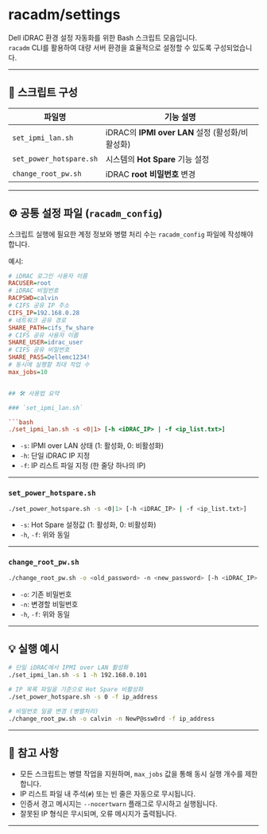 # racadm/settings

Dell iDRAC 환경 설정 자동화를 위한 Bash 스크립트 모음입니다.  
`racadm` CLI를 활용하여 대량 서버 환경을 효율적으로 설정할 수 있도록 구성되었습니다.

---

## 📁 스크립트 구성

| 파일명 | 기능 설명 |
|--------|-----------|
| `set_ipmi_lan.sh` | iDRAC의 **IPMI over LAN** 설정 (활성화/비활성화) |
| `set_power_hotspare.sh` | 시스템의 **Hot Spare** 기능 설정 |
| `change_root_pw.sh` | iDRAC **root 비밀번호** 변경 |

---

## ⚙ 공통 설정 파일 (`racadm_config`)

스크립트 실행에 필요한 계정 정보와 병렬 처리 수는 `racadm_config` 파일에 작성해야 합니다.

예시:
```ini
# iDRAC 로그인 사용자 이름
RACUSER=root
# iDRAC 비밀번호
RACPSWD=calvin
# CIFS 공유 IP 주소
CIFS_IP=192.168.0.28
# 네트워크 공유 경로
SHARE_PATH=cifs_fw_share
# CIFS 공유 사용자 이름
SHARE_USER=idrac_user
# CIFS 공유 비밀번호
SHARE_PASS=Dellemc1234!
# 동시에 실행할 최대 작업 수
max_jobs=10


## 🛠 사용법 요약

### `set_ipmi_lan.sh`

```bash
./set_ipmi_lan.sh -s <0|1> [-h <iDRAC_IP> | -f <ip_list.txt>]
```

- `-s`: IPMI over LAN 상태 (1: 활성화, 0: 비활성화)
- `-h`: 단일 iDRAC IP 지정
- `-f`: IP 리스트 파일 지정 (한 줄당 하나의 IP)

---

### `set_power_hotspare.sh`

```bash
./set_power_hotspare.sh -s <0|1> [-h <iDRAC_IP> | -f <ip_list.txt>]
```

- `-s`: Hot Spare 설정값 (1: 활성화, 0: 비활성화)
- `-h`, `-f`: 위와 동일

---

### `change_root_pw.sh`

```bash
./change_root_pw.sh -o <old_password> -n <new_password> [-h <iDRAC_IP> | -f <ip_list.txt>]
```

- `-o`: 기존 비밀번호
- `-n`: 변경할 비밀번호
- `-h`, `-f`: 위와 동일

---

## 💡 실행 예시

```bash
# 단일 iDRAC에서 IPMI over LAN 활성화
./set_ipmi_lan.sh -s 1 -h 192.168.0.101

# IP 목록 파일을 기준으로 Hot Spare 비활성화
./set_power_hotspare.sh -s 0 -f ip_address

# 비밀번호 일괄 변경 (병렬처리)
./change_root_pw.sh -o calvin -n NewP@ssw0rd -f ip_address
```

---

## 📌 참고 사항

- 모든 스크립트는 병렬 작업을 지원하며, `max_jobs` 값을 통해 동시 실행 개수를 제한합니다.
- IP 리스트 파일 내 주석(`#`) 또는 빈 줄은 자동으로 무시됩니다.
- 인증서 경고 메시지는 `--nocertwarn` 플래그로 무시하고 실행됩니다.
- 잘못된 IP 형식은 무시되며, 오류 메시지가 출력됩니다.

---


